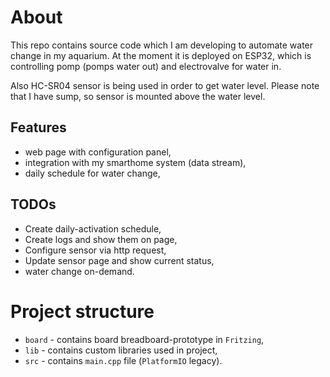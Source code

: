 # About

This repo contains source code which I am developing to automate water change in my aquarium. At the moment it is deployed on ESP32, which is controlling pomp (pomps water out) and electrovalve for water in. 

Also HC-SR04 sensor is being used in order to get water level. Please note that I have sump, so sensor is mounted above the water level.

## Features
* web page with configuration panel,
* integration with my smarthome system (data stream),
* daily schedule for water change,

## TODOs
* Create daily-activation schedule,
* Create logs and show them on page,
* Configure sensor via http request,
* Update sensor page and show current status,
* water change on-demand.

# Project structure

* `board` - contains board breadboard-prototype in `Fritzing`,
* `lib` - contains custom libraries used in project,
* `src` - contains `main.cpp` file (`PlatformIO` legacy).